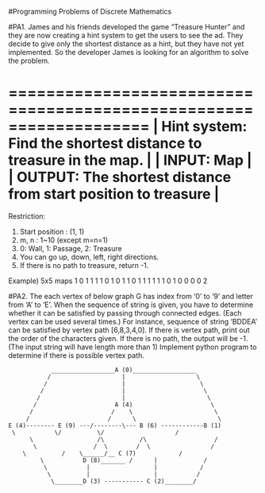 #Programming Problems of Discrete Mathematics

#PA1.
James and his friends developed the game “Treasure Hunter” and they are now creating a hint system to get the users to see the ad. They decide to give only the shortest distance as a hint, but they have not yet implemented. So the developer James is looking for an algorithm to solve the problem.

===================================================================
| Hint system: Find the shortest distance to treasure in the map. |
| INPUT: Map                                                      |
| OUTPUT: The shortest distance from start position to treasure   |
===================================================================

Restriction:
1. Start position : (1, 1)
2. m, n : 1~10 (except m=n=1)
3. 0: Wall, 1: Passage, 2: Treasure
4. You can go up, down, left, right directions.
5. If there is no path to treasure, return -1.

Example) 5x5 maps
1 0 1 1 1
1 0 1 0 1
1 0 1 1 1
1 1 1 0 1
0 0 0 0 2

#PA2.
The each vertex of below graph G has index from ‘0’ to ‘9’ and letter from ‘A’ to ‘E’. When the sequence of string is given, you have to determine whether it can be satisfied by passing through connected edges. (Each vertex can be used several times.)
For instance, sequence of string ‘BDDEA’ can be satisfied by vertex path [6,8,3,4,0]. If there is vertex path, print out the order of the characters given. If there is no path, the output will be -1. (The input string will have length more than 1)
Implement python program to determine if there is possible vertex path.



                __________________A (0)__________________
               /                    |                    \
              /                     |                     \
             /                      |                      \ 
            /                       |                       \
           /                      A (4)                      \
          /                      /    \                       \
         /                      /      \                       \
	E (4)-------- E (9) ---/--------\--- B (6) ------------B (1)
 	 \		     \/          \/                    /
          \                  /\          /\                   /
           \                /  \        /  \                 /
	    \		   /    \______/__ C (7)            /
             \           D (8)_______ /      |	           /
              \           |                  |            /
               \          |                  |	         /
                \________D (3) ----------- C (2)________/






         
